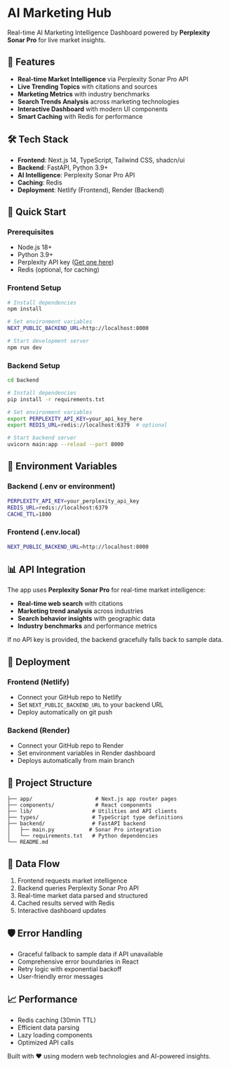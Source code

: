 # AI Marketing Hub

Real-time AI Marketing Intelligence Dashboard powered by **Perplexity Sonar Pro** for live market insights.

## 🚀 Features

- **Real-time Market Intelligence** via Perplexity Sonar Pro API
- **Live Trending Topics** with citations and sources
- **Marketing Metrics** with industry benchmarks
- **Search Trends Analysis** across marketing technologies
- **Interactive Dashboard** with modern UI components
- **Smart Caching** with Redis for performance

## 🛠️ Tech Stack

- **Frontend**: Next.js 14, TypeScript, Tailwind CSS, shadcn/ui
- **Backend**: FastAPI, Python 3.9+
- **AI Intelligence**: Perplexity Sonar Pro API
- **Caching**: Redis
- **Deployment**: Netlify (Frontend), Render (Backend)

## 🚀 Quick Start

### Prerequisites

- Node.js 18+
- Python 3.9+
- Perplexity API key ([Get one here](https://www.perplexity.ai/settings/api))
- Redis (optional, for caching)

### Frontend Setup

```bash
# Install dependencies
npm install

# Set environment variables
NEXT_PUBLIC_BACKEND_URL=http://localhost:8000

# Start development server
npm run dev
```

### Backend Setup

```bash
cd backend

# Install dependencies
pip install -r requirements.txt

# Set environment variables
export PERPLEXITY_API_KEY=your_api_key_here
export REDIS_URL=redis://localhost:6379  # optional

# Start backend server
uvicorn main:app --reload --port 8000
```

## 🔑 Environment Variables

### Backend (.env or environment)
```bash
PERPLEXITY_API_KEY=your_perplexity_api_key
REDIS_URL=redis://localhost:6379
CACHE_TTL=1800
```

### Frontend (.env.local)
```bash
NEXT_PUBLIC_BACKEND_URL=http://localhost:8000
```

## 📊 API Integration

The app uses **Perplexity Sonar Pro** for real-time market intelligence:

- **Real-time web search** with citations
- **Marketing trend analysis** across industries  
- **Search behavior insights** with geographic data
- **Industry benchmarks** and performance metrics

If no API key is provided, the backend gracefully falls back to sample data.

## 🚀 Deployment

### Frontend (Netlify)
- Connect your GitHub repo to Netlify
- Set `NEXT_PUBLIC_BACKEND_URL` to your backend URL
- Deploy automatically on git push

### Backend (Render)
- Connect your GitHub repo to Render
- Set environment variables in Render dashboard
- Deploys automatically from main branch

## 📁 Project Structure

```
├── app/                    # Next.js app router pages
├── components/             # React components
├── lib/                   # Utilities and API clients
├── types/                 # TypeScript type definitions
├── backend/               # FastAPI backend
│   ├── main.py           # Sonar Pro integration
│   └── requirements.txt   # Python dependencies
└── README.md
```

## 🔄 Data Flow

1. Frontend requests market intelligence
2. Backend queries Perplexity Sonar Pro API
3. Real-time market data parsed and structured
4. Cached results served with Redis
5. Interactive dashboard updates

## 🛡️ Error Handling

- Graceful fallback to sample data if API unavailable
- Comprehensive error boundaries in React
- Retry logic with exponential backoff
- User-friendly error messages

## 📈 Performance

- Redis caching (30min TTL)
- Efficient data parsing
- Lazy loading components
- Optimized API calls

Built with ❤️ using modern web technologies and AI-powered insights.
